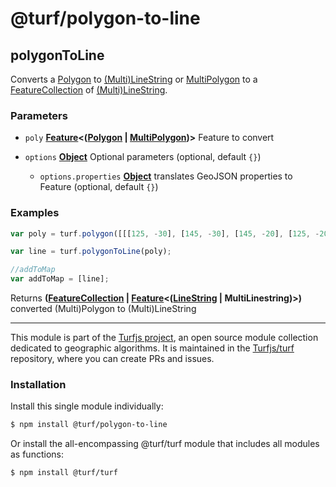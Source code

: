 # @turf/polygon-to-line

<!-- Generated by documentation.js. Update this documentation by updating the source code. -->

## polygonToLine

Converts a [Polygon][1] to [(Multi)LineString][2] or [MultiPolygon][3] to a
[FeatureCollection][4] of [(Multi)LineString][2].

### Parameters

*   `poly` **[Feature][5]<([Polygon][6] | [MultiPolygon][7])>** Feature to convert
*   `options` **[Object][8]** Optional parameters (optional, default `{}`)

    *   `options.properties` **[Object][8]** translates GeoJSON properties to Feature (optional, default `{}`)

### Examples

```javascript
var poly = turf.polygon([[[125, -30], [145, -30], [145, -20], [125, -20], [125, -30]]]);

var line = turf.polygonToLine(poly);

//addToMap
var addToMap = [line];
```

Returns **([FeatureCollection][9] | [Feature][5]<([LineString][10] | MultiLinestring)>)** converted (Multi)Polygon to (Multi)LineString

[1]: https://tools.ietf.org/html/rfc7946#section-3.1.6

[2]: https://tools.ietf.org/html/rfc7946#section-3.1.4

[3]: https://tools.ietf.org/html/rfc7946#section-3.1.7

[4]: https://tools.ietf.org/html/rfc7946#section-3.3

[5]: https://tools.ietf.org/html/rfc7946#section-3.2

[6]: https://tools.ietf.org/html/rfc7946#section-3.1.6

[7]: https://tools.ietf.org/html/rfc7946#section-3.1.7

[8]: https://developer.mozilla.org/docs/Web/JavaScript/Reference/Global_Objects/Object

[9]: https://tools.ietf.org/html/rfc7946#section-3.3

[10]: https://tools.ietf.org/html/rfc7946#section-3.1.4

<!-- This file is automatically generated. Please don't edit it directly. If you find an error, edit the source file of the module in question (likely index.js or index.ts), and re-run "yarn docs" from the root of the turf project. -->

---

This module is part of the [Turfjs project](https://turfjs.org/), an open source module collection dedicated to geographic algorithms. It is maintained in the [Turfjs/turf](https://github.com/Turfjs/turf) repository, where you can create PRs and issues.

### Installation

Install this single module individually:

```sh
$ npm install @turf/polygon-to-line
```

Or install the all-encompassing @turf/turf module that includes all modules as functions:

```sh
$ npm install @turf/turf
```
